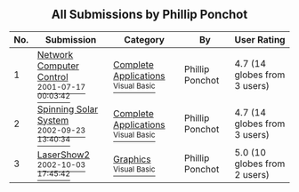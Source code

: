 ﻿<div align="center">

## All Submissions by Phillip Ponchot

</div>

No.  | Submission | Category | By   | User Rating
---- | ---------- | -------- | ---- | -----------
1 | [Network Computer Control<br /><sup>2001-07-17 00:03:42</sup>](https://github.com/Planet-Source-Code/phillip-ponchot-network-computer-control__1-25113) | [Complete Applications<br /><sup>Visual Basic</sup>](../ByCategory/complete-applications__1-27.md) | Phillip Ponchot | 4.7 (14 globes from 3 users)
2 | [Spinning Solar System<br /><sup>2002-09-23 13:40:34</sup>](https://github.com/Planet-Source-Code/phillip-ponchot-spinning-solar-system__1-39208) | [Complete Applications<br /><sup>Visual Basic</sup>](../ByCategory/complete-applications__1-27.md) | Phillip Ponchot | 4.7 (14 globes from 3 users)
3 | [LaserShow2<br /><sup>2002-10-03 17:45:42</sup>](https://github.com/Planet-Source-Code/phillip-ponchot-lasershow2__1-39497) | [Graphics<br /><sup>Visual Basic</sup>](../ByCategory/graphics__1-46.md) | Phillip Ponchot | 5.0 (10 globes from 2 users)
